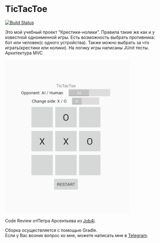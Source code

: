 # TicTacToe
[![Build Status](https://travis-ci.org/AlekseevArtem/TicTacToe.svg?branch=master)](https://travis-ci.org/AlekseevArtem/TicTacToe)
   
   Это мой учебный проект "Крестики-нолики". Правила такие же как и у известной одноименной игры. Есть возможность выбрать противника: бот или человек(с одного устройства). Также можно выбрать за что играть(крестики или нолики). На логику игры написаны JUnit тесты. Архитектура MVC
   
   
  ![Image of themes](https://github.com/AlekseevArtem/TicTacToe/blob/92b88ca65eb295ea5a3401228ab2d2ae6ec51a6b/images/appearance.png)
    
  Code Review отПетра Арсентьева из [Job4j](https://job4j.ru/).
  
  Сборка осуществляется с помощью Gradle.  
  Если у Вас возник вопрос ко мне, можете написать мне в [Telegram](https://tlgg.ru/Vesper1953).
